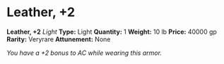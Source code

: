 # Leather, +2

**Leather, +2**
_Light_
**Type:** Light
**Quantity:** 1
**Weight:** 10 lb
**Price:** 40000 gp
**Rarity:** Veryrare
**Attunement:** None

*You have a +2 bonus to AC while wearing this armor.*
